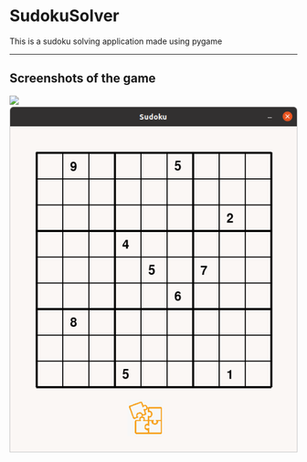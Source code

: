 # SudokuSolver
This is a sudoku solving application made using pygame

<hr>

## Screenshots of the game

<img src = "Demo/Screenshot from 2022-06-04 06-27-58.png">
<img src = "Demo/Screenshot from 2022-06-21 21-52-48.png">
